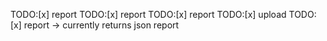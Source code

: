 TODO:[x] report
TODO:[x] report
TODO:[x] report
TODO:[x] upload
TODO:[x] report -> currently returns json report
